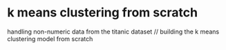 # k means clustering from scratch
<p>handling non-numeric data from the titanic dataset // building the k means clustering model from scratch</p>
